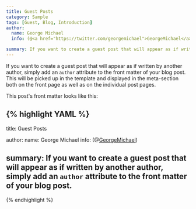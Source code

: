 ```yaml
---
title: Guest Posts
category: Sample
tags: [Guest, Blog, Introduction]
author:
  name: George Michael
  info: (@<a href="https://twitter.com/georgemichael">GeorgeMichael</a>)

summary: If you want to create a guest post that will appear as if written by another author, simply add an <code>author</code> attribute to the front matter of your blog post.
---
```


If you want to create a guest post that will appear as if written by another author, simply add an `author` attribute to the front matter of your blog post. This will be picked up in the template and displayed in the meta-section both on the front page as well as on the individual post pages.

This post's front matter looks like this:

{% highlight YAML %}
---
title: Guest Posts

author:
  name: George Michael
  info: (@<a href="https://twitter.com/georgemichael">GeorgeMichael</a>)

summary: If you want to create a guest post that will appear as if written by another author, simply add an `author` attribute to the front matter of your blog post.
---
{% endhighlight %}
